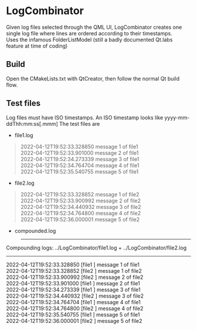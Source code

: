 # LogCombinator
Given log files selected through the QML UI, LogCombinator creates one single log file where lines are ordered according to their timestamps.  
Uses the infamous FolderListModel (still a badly documented Qt.labs feature at time of coding)

## Build
Open the CMakeLists.txt with QtCreator, then follow the normal Qt build flow.

## Test files
Log files must have ISO timestamps. An ISO timestamp looks like yyyy-mm-ddThh:mm:ss[.mmm]
The test files are 
* file1.log
> 2022-04-12T19:52:33.328850 message 1 of file1  
2022-04-12T19:52:33.901000 message 2 of file1  
2022-04-12T19:52:34.273339 message 3 of file1  
2022-04-12T19:52:34.764704 message 4 of file1  
2022-04-12T19:52:35.540755 message 5 of file1  

* file2.log
>  2022-04-12T19:52:33.328852 message 1 of file2  
2022-04-12T19:52:33.900992 message 2 of file2  
2022-04-12T19:52:34.440932 message 3 of file2  
2022-04-12T19:52:34.764800 message 4 of file2  
2022-04-12T19:52:36.000001 message 5 of file2  

* compounded.log
> ----------------------------------------------------------------------------------------------------  
Compounding logs: ../LogCombinator/file1.log + ../LogCombinator/file2.log  
  
----------------------------------------------------------------------------------------------------   
2022-04-12T19:52:33.328850 [file1     ]  message 1 of file1  
2022-04-12T19:52:33.328852 [file2     ]  message 1 of file2  
2022-04-12T19:52:33.900992 [file2     ]  message 2 of file2  
2022-04-12T19:52:33.901000 [file1     ]  message 2 of file1  
2022-04-12T19:52:34.273339 [file1     ]  message 3 of file1  
2022-04-12T19:52:34.440932 [file2     ]  message 3 of file2  
2022-04-12T19:52:34.764704 [file1     ]  message 4 of file1  
2022-04-12T19:52:34.764800 [file2     ]  message 4 of file2  
2022-04-12T19:52:35.540755 [file1     ]  message 5 of file1  
2022-04-12T19:52:36.000001 [file2     ]  message 5 of file2  
